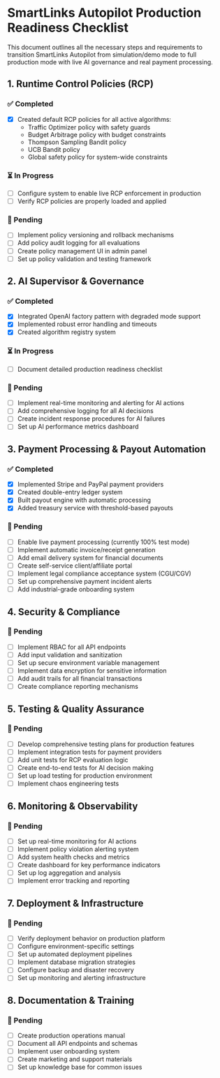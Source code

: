 # SmartLinks Autopilot Production Readiness Checklist

This document outlines all the necessary steps and requirements to transition SmartLinks Autopilot from simulation/demo mode to full production mode with live AI governance and real payment processing.

## 1. Runtime Control Policies (RCP)

### ✅ Completed
- [x] Created default RCP policies for all active algorithms:
  - Traffic Optimizer policy with safety guards
  - Budget Arbitrage policy with budget constraints
  - Thompson Sampling Bandit policy
  - UCB Bandit policy
  - Global safety policy for system-wide constraints

### ⏳ In Progress
- [ ] Configure system to enable live RCP enforcement in production
- [ ] Verify RCP policies are properly loaded and applied

### 🔲 Pending
- [ ] Implement policy versioning and rollback mechanisms
- [ ] Add policy audit logging for all evaluations
- [ ] Create policy management UI in admin panel
- [ ] Set up policy validation and testing framework

## 2. AI Supervisor & Governance

### ✅ Completed
- [x] Integrated OpenAI factory pattern with degraded mode support
- [x] Implemented robust error handling and timeouts
- [x] Created algorithm registry system

### ⏳ In Progress
- [ ] Document detailed production readiness checklist

### 🔲 Pending
- [ ] Implement real-time monitoring and alerting for AI actions
- [ ] Add comprehensive logging for all AI decisions
- [ ] Create incident response procedures for AI failures
- [ ] Set up AI performance metrics dashboard

## 3. Payment Processing & Payout Automation

### ✅ Completed
- [x] Implemented Stripe and PayPal payment providers
- [x] Created double-entry ledger system
- [x] Built payout engine with automatic processing
- [x] Added treasury service with threshold-based payouts

### 🔲 Pending
- [ ] Enable live payment processing (currently 100% test mode)
- [ ] Implement automatic invoice/receipt generation
- [ ] Add email delivery system for financial documents
- [ ] Create self-service client/affiliate portal
- [ ] Implement legal compliance acceptance system (CGU/CGV)
- [ ] Set up comprehensive payment incident alerts
- [ ] Add industrial-grade onboarding system

## 4. Security & Compliance

### 🔲 Pending
- [ ] Implement RBAC for all API endpoints
- [ ] Add input validation and sanitization
- [ ] Set up secure environment variable management
- [ ] Implement data encryption for sensitive information
- [ ] Add audit trails for all financial transactions
- [ ] Create compliance reporting mechanisms

## 5. Testing & Quality Assurance

### 🔲 Pending
- [ ] Develop comprehensive testing plans for production features
- [ ] Implement integration tests for payment providers
- [ ] Add unit tests for RCP evaluation logic
- [ ] Create end-to-end tests for AI decision making
- [ ] Set up load testing for production environment
- [ ] Implement chaos engineering tests

## 6. Monitoring & Observability

### 🔲 Pending
- [ ] Set up real-time monitoring for AI actions
- [ ] Implement policy violation alerting system
- [ ] Add system health checks and metrics
- [ ] Create dashboard for key performance indicators
- [ ] Set up log aggregation and analysis
- [ ] Implement error tracking and reporting

## 7. Deployment & Infrastructure

### 🔲 Pending
- [ ] Verify deployment behavior on production platform
- [ ] Configure environment-specific settings
- [ ] Set up automated deployment pipelines
- [ ] Implement database migration strategies
- [ ] Configure backup and disaster recovery
- [ ] Set up monitoring and alerting infrastructure

## 8. Documentation & Training

### 🔲 Pending
- [ ] Create production operations manual
- [ ] Document all API endpoints and schemas
- [ ] Implement user onboarding system
- [ ] Create marketing and support materials
- [ ] Set up knowledge base for common issues

